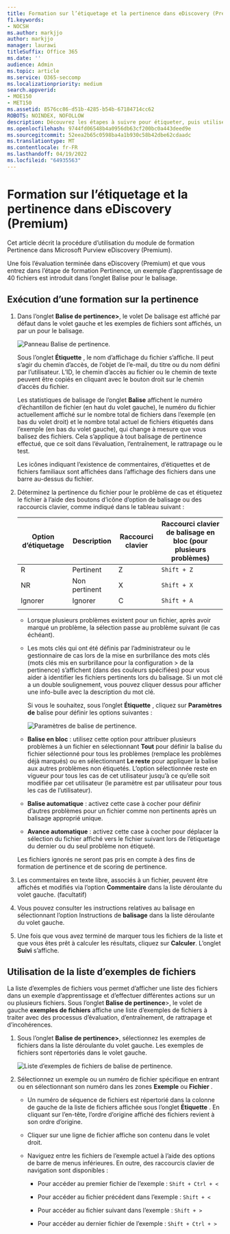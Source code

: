 ```yaml
---
title: Formation sur l’étiquetage et la pertinence dans eDiscovery (Premium)
f1.keywords:
- NOCSH
ms.author: markjjo
author: markjjo
manager: laurawi
titleSuffix: Office 365
ms.date: ''
audience: Admin
ms.topic: article
ms.service: O365-seccomp
ms.localizationpriority: medium
search.appverid:
- MOE150
- MET150
ms.assetid: 8576cc86-d51b-4285-b54b-67184714cc62
ROBOTS: NOINDEX, NOFOLLOW
description: Découvrez les étapes à suivre pour étiqueter, puis utiliser un exemple de formation de 40 fichiers pendant l’étape de formation pertinence d’eDiscovery (Premium).
ms.openlocfilehash: 9744fd06548b4a0956db63cf200bc0a443deed9e
ms.sourcegitcommit: 52eea2b65c0598ba4a1b930c58b42dbe62cdaadc
ms.translationtype: MT
ms.contentlocale: fr-FR
ms.lasthandoff: 04/19/2022
ms.locfileid: "64935563"
---
```

# <a name="tagging-and-relevance-training-in-ediscovery-premium"></a>Formation sur l’étiquetage et la pertinence dans eDiscovery (Premium)
  
Cet article décrit la procédure d’utilisation du module de formation Pertinence dans Microsoft Purview eDiscovery (Premium).
  
Une fois l’évaluation terminée dans eDiscovery (Premium) et que vous entrez dans l’étape de formation Pertinence, un exemple d’apprentissage de 40 fichiers est introduit dans l’onglet Balise pour le balisage.
  
## <a name="performing-relevance-training"></a>Exécution d’une formation sur la pertinence

1. Dans l’onglet **Balise de pertinence\>**, le volet De balisage est affiché par défaut dans le volet gauche et les exemples de fichiers sont affichés, un par un pour le balisage.

    ![Panneau Balise de pertinence.](../media/0cf19ab4-b427-4a7f-8749-0f4ed9afaf58.png)
  
    Sous l’onglet **Étiquette** , le nom d’affichage du fichier s’affiche. Il peut s’agir du chemin d’accès, de l’objet de l’e-mail, du titre ou du nom défini par l’utilisateur. L’ID, le chemin d’accès au fichier ou le chemin de texte peuvent être copiés en cliquant avec le bouton droit sur le chemin d’accès du fichier.

    Les statistiques de balisage de l’onglet **Balise** affichent le numéro d’échantillon de fichier (en haut du volet gauche), le numéro du fichier actuellement affiché sur le nombre total de fichiers dans l’exemple (en bas du volet droit) et le nombre total actuel de fichiers étiquetés dans l’exemple (en bas du volet gauche), qui change à mesure que vous balisez des fichiers. Cela s’applique à tout balisage de pertinence effectué, que ce soit dans l’évaluation, l’entraînement, le rattrapage ou le test.

    Les icônes indiquant l’existence de commentaires, d’étiquettes et de fichiers familiaux sont affichées dans l’affichage des fichiers dans une barre au-dessus du fichier.

2. Déterminez la pertinence du fichier pour le problème de cas et étiquetez le fichier à l’aide des boutons d’icône d’option de balisage ou des raccourcis clavier, comme indiqué dans le tableau suivant :

   |**Option d’étiquetage**|**Description**|**Raccourci clavier**|**Raccourci clavier de balisage en bloc (pour plusieurs problèmes)**|
   |-----|-----|-----|-----|
   |R  <br/> |Pertinent  <br/> |Z  <br/> |`Shift + Z`  <br/> |
   |NR  <br/> |Non pertinent  <br/> |X  <br/> |`Shift + X`  <br/> |
   |Ignorer  <br/> |Ignorer  <br/> |C  <br/> |`Shift + A`  <br/> |
   |||||

   - Lorsque plusieurs problèmes existent pour un fichier, après avoir marqué un problème, la sélection passe au problème suivant (le cas échéant).  

   - Les mots clés qui ont été définis par l’administrateur ou le gestionnaire de cas lors de la mise en surbrillance des mots clés (mots clés mis en surbrillance pour la configuration \> de la pertinence) s’affichent (dans des couleurs spécifiées) pour vous aider à identifier les fichiers pertinents lors du balisage. Si un mot clé a un double soulignement, vous pouvez cliquer dessus pour afficher une info-bulle avec la description du mot clé.

     Si vous le souhaitez, sous l’onglet **Étiquette** , cliquez sur **Paramètres de** balise pour définir les options suivantes :

      ![Paramètres de balise de pertinence.](../media/533e89fa-7eb4-409e-ab07-f5aab9296dd8.png)
  
   - **Balise en bloc** : utilisez cette option pour attribuer plusieurs problèmes à un fichier en sélectionnant **Tout** pour définir la balise du fichier sélectionné pour tous les problèmes (remplace les problèmes déjà marqués) ou en sélectionnant **Le reste** pour appliquer la balise aux autres problèmes non étiquetés. L’option sélectionnée reste en vigueur pour tous les cas de cet utilisateur jusqu’à ce qu’elle soit modifiée par cet utilisateur (le paramètre est par utilisateur pour tous les cas de l’utilisateur).

   - **Balise automatique** : activez cette case à cocher pour définir d’autres problèmes pour un fichier comme non pertinents après un balisage approprié unique.

   - **Avance automatique** : activez cette case à cocher pour déplacer la sélection du fichier affiché vers le fichier suivant lors de l’étiquetage du dernier ou du seul problème non étiqueté.

    Les fichiers ignorés ne seront pas pris en compte à des fins de formation de pertinence et de scoring de pertinence.

3. Les commentaires en texte libre, associés à un fichier, peuvent être affichés et modifiés via l’option **Commentaire** dans la liste déroulante du volet gauche. (facultatif)

4. Vous pouvez consulter les instructions relatives au balisage en sélectionnant l’option Instructions de **balisage** dans la liste déroulante du volet gauche.

5. Une fois que vous avez terminé de marquer tous les fichiers de la liste et que vous êtes prêt à calculer les résultats, cliquez sur **Calculer**. L’onglet **Suivi** s’affiche.  

## <a name="working-with-the-sample-files-list"></a>Utilisation de la liste d’exemples de fichiers

La liste d’exemples de fichiers vous permet d’afficher une liste des fichiers dans un exemple d’apprentissage et d’effectuer différentes actions sur un ou plusieurs fichiers. Sous l’onglet **Balise de pertinence**\>, le volet de gauche **exemples de fichiers** affiche une liste d’exemples de fichiers à traiter avec des processus d’évaluation, d’entraînement, de rattrapage et d’incohérences.
  
1. Sous l’onglet **Balise de pertinence\>**, sélectionnez les exemples de fichiers dans la liste déroulante du volet gauche. Les exemples de fichiers sont répertoriés dans le volet gauche.

    ![Liste d’exemples de fichiers de balise de pertinence.](../media/fd058bdd-645a-4af1-a1eb-bff08581cb18.png)
  
2. Sélectionnez un exemple ou un numéro de fichier spécifique en entrant ou en sélectionnant son numéro dans les zones **Exemple** ou **Fichier** .

   - Un numéro de séquence de fichiers est répertorié dans la colonne de gauche de la liste de fichiers affichée sous l’onglet **Étiquette** . En cliquant sur l’en-tête, l’ordre d’origine affiché des fichiers revient à son ordre d’origine.

   - Cliquer sur une ligne de fichier affiche son contenu dans le volet droit.

   - Naviguez entre les fichiers de l’exemple actuel à l’aide des options de barre de menus inférieures. En outre, des raccourcis clavier de navigation sont disponibles :
  
     - Pour accéder au premier fichier de l’exemple : `Shift + Ctrl + <`

     - Pour accéder au fichier précédent dans l’exemple : `Shift + <`

     - Pour accéder au fichier suivant dans l’exemple : `Shift + >`

     - Pour accéder au dernier fichier de l’exemple : `Shift + Ctrl + >`
